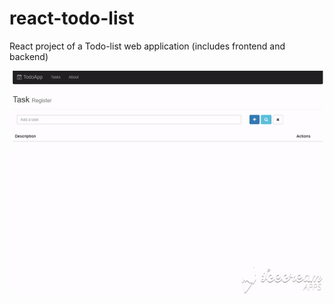 # react-todo-list
React project of a Todo-list web application (includes frontend and backend)

![](todo-list.gif)
